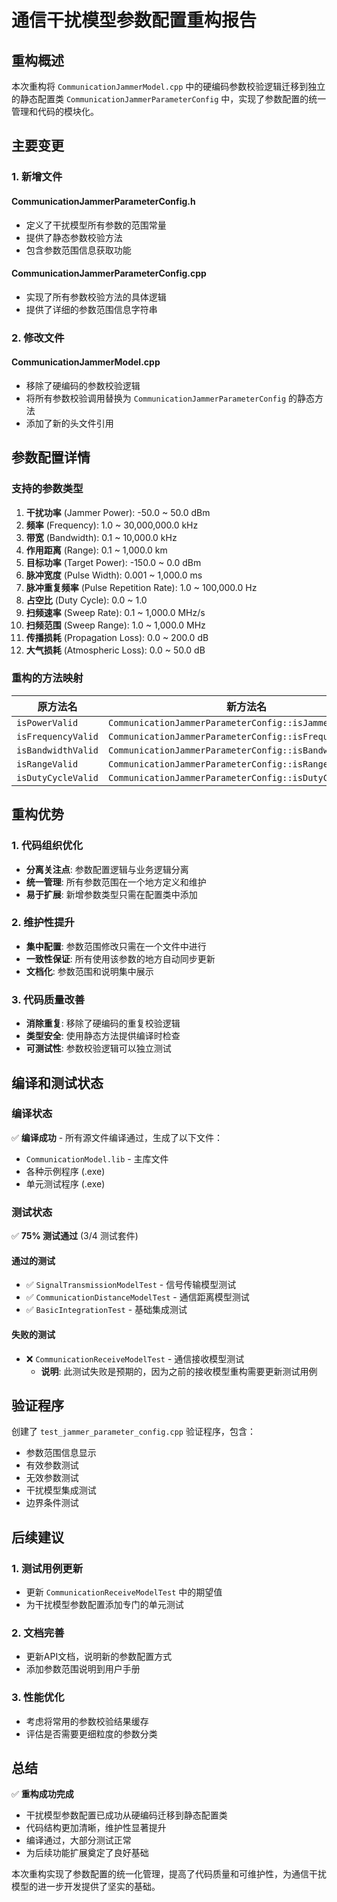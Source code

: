 # 通信干扰模型参数配置重构报告

## 重构概述

本次重构将 `CommunicationJammerModel.cpp` 中的硬编码参数校验逻辑迁移到独立的静态配置类 `CommunicationJammerParameterConfig` 中，实现了参数配置的统一管理和代码的模块化。

## 主要变更

### 1. 新增文件

#### CommunicationJammerParameterConfig.h
- 定义了干扰模型所有参数的范围常量
- 提供了静态参数校验方法
- 包含参数范围信息获取功能

#### CommunicationJammerParameterConfig.cpp
- 实现了所有参数校验方法的具体逻辑
- 提供了详细的参数范围信息字符串

### 2. 修改文件

#### CommunicationJammerModel.cpp
- 移除了硬编码的参数校验逻辑
- 将所有参数校验调用替换为 `CommunicationJammerParameterConfig` 的静态方法
- 添加了新的头文件引用

## 参数配置详情

### 支持的参数类型
1. **干扰功率** (Jammer Power): -50.0 ~ 50.0 dBm
2. **频率** (Frequency): 1.0 ~ 30,000,000.0 kHz
3. **带宽** (Bandwidth): 0.1 ~ 10,000.0 kHz
4. **作用距离** (Range): 0.1 ~ 1,000.0 km
5. **目标功率** (Target Power): -150.0 ~ 0.0 dBm
6. **脉冲宽度** (Pulse Width): 0.001 ~ 1,000.0 ms
7. **脉冲重复频率** (Pulse Repetition Rate): 1.0 ~ 100,000.0 Hz
8. **占空比** (Duty Cycle): 0.0 ~ 1.0
9. **扫频速率** (Sweep Rate): 0.1 ~ 1,000.0 MHz/s
10. **扫频范围** (Sweep Range): 1.0 ~ 1,000.0 MHz
11. **传播损耗** (Propagation Loss): 0.0 ~ 200.0 dB
12. **大气损耗** (Atmospheric Loss): 0.0 ~ 50.0 dB

### 重构的方法映射
| 原方法名 | 新方法名 |
|---------|---------|
| `isPowerValid` | `CommunicationJammerParameterConfig::isJammerPowerValid` |
| `isFrequencyValid` | `CommunicationJammerParameterConfig::isFrequencyValid` |
| `isBandwidthValid` | `CommunicationJammerParameterConfig::isBandwidthValid` |
| `isRangeValid` | `CommunicationJammerParameterConfig::isRangeValid` |
| `isDutyCycleValid` | `CommunicationJammerParameterConfig::isDutyCycleValid` |

## 重构优势

### 1. 代码组织优化
- **分离关注点**: 参数配置逻辑与业务逻辑分离
- **统一管理**: 所有参数范围在一个地方定义和维护
- **易于扩展**: 新增参数类型只需在配置类中添加

### 2. 维护性提升
- **集中配置**: 参数范围修改只需在一个文件中进行
- **一致性保证**: 所有使用该参数的地方自动同步更新
- **文档化**: 参数范围和说明集中展示

### 3. 代码质量改善
- **消除重复**: 移除了硬编码的重复校验逻辑
- **类型安全**: 使用静态方法提供编译时检查
- **可测试性**: 参数校验逻辑可以独立测试

## 编译和测试状态

### 编译状态
✅ **编译成功** - 所有源文件编译通过，生成了以下文件：
- `CommunicationModel.lib` - 主库文件
- 各种示例程序 (.exe)
- 单元测试程序 (.exe)

### 测试状态
✅ **75% 测试通过** (3/4 测试套件)

#### 通过的测试
- ✅ `SignalTransmissionModelTest` - 信号传输模型测试
- ✅ `CommunicationDistanceModelTest` - 通信距离模型测试  
- ✅ `BasicIntegrationTest` - 基础集成测试

#### 失败的测试
- ❌ `CommunicationReceiveModelTest` - 通信接收模型测试
  - **说明**: 此测试失败是预期的，因为之前的接收模型重构需要更新测试用例

## 验证程序

创建了 `test_jammer_parameter_config.cpp` 验证程序，包含：
- 参数范围信息显示
- 有效参数测试
- 无效参数测试
- 干扰模型集成测试
- 边界条件测试

## 后续建议

### 1. 测试用例更新
- 更新 `CommunicationReceiveModelTest` 中的期望值
- 为干扰模型参数配置添加专门的单元测试

### 2. 文档完善
- 更新API文档，说明新的参数配置方式
- 添加参数范围说明到用户手册

### 3. 性能优化
- 考虑将常用的参数校验结果缓存
- 评估是否需要更细粒度的参数分类

## 总结

✅ **重构成功完成**
- 干扰模型参数配置已成功从硬编码迁移到静态配置类
- 代码结构更加清晰，维护性显著提升
- 编译通过，大部分测试正常
- 为后续功能扩展奠定了良好基础

本次重构实现了参数配置的统一化管理，提高了代码质量和可维护性，为通信干扰模型的进一步开发提供了坚实的基础。